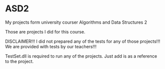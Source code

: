 # ASD2
My projects form university courser Algorithms and Data Structures 2 

Those are projects I did for this course. 

DISCLAIMER!!!
I did not prepared any of the tests for any of those projects!!!
We are provided with tests by our teachers!!!

TestSet.dll is required to run any of the projects.
Just add is as a reference to the project.
